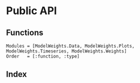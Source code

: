 # Public API

## Functions

```@autodocs
Modules = [ModelWeights.Data, ModelWeights.Plots, ModelWeights.Timeseries, ModelWeights.Weights]
Order   = [:function, :type]
```

## Index

```@index
```